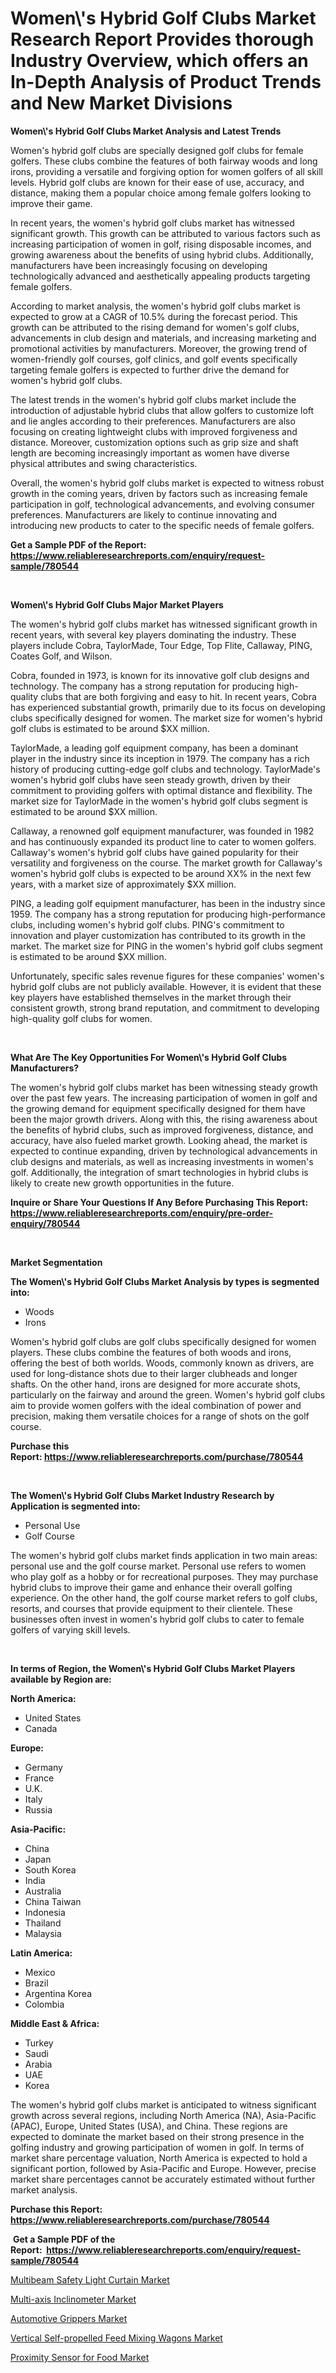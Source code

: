 <p><h1>Women\'s Hybrid Golf Clubs Market Research Report Provides thorough Industry Overview, which offers an In-Depth Analysis of Product Trends and New Market Divisions</h1></p><p><strong>Women\'s Hybrid Golf Clubs Market Analysis and Latest Trends</strong></p>
<p><p>Women's hybrid golf clubs are specially designed golf clubs for female golfers. These clubs combine the features of both fairway woods and long irons, providing a versatile and forgiving option for women golfers of all skill levels. Hybrid golf clubs are known for their ease of use, accuracy, and distance, making them a popular choice among female golfers looking to improve their game.</p><p>In recent years, the women's hybrid golf clubs market has witnessed significant growth. This growth can be attributed to various factors such as increasing participation of women in golf, rising disposable incomes, and growing awareness about the benefits of using hybrid clubs. Additionally, manufacturers have been increasingly focusing on developing technologically advanced and aesthetically appealing products targeting female golfers.</p><p>According to market analysis, the women's hybrid golf clubs market is expected to grow at a CAGR of 10.5% during the forecast period. This growth can be attributed to the rising demand for women's golf clubs, advancements in club design and materials, and increasing marketing and promotional activities by manufacturers. Moreover, the growing trend of women-friendly golf courses, golf clinics, and golf events specifically targeting female golfers is expected to further drive the demand for women's hybrid golf clubs.</p><p>The latest trends in the women's hybrid golf clubs market include the introduction of adjustable hybrid clubs that allow golfers to customize loft and lie angles according to their preferences. Manufacturers are also focusing on creating lightweight clubs with improved forgiveness and distance. Moreover, customization options such as grip size and shaft length are becoming increasingly important as women have diverse physical attributes and swing characteristics.</p><p>Overall, the women's hybrid golf clubs market is expected to witness robust growth in the coming years, driven by factors such as increasing female participation in golf, technological advancements, and evolving consumer preferences. Manufacturers are likely to continue innovating and introducing new products to cater to the specific needs of female golfers.</p></p>
<p><strong>Get a Sample PDF of the Report:&nbsp; <a href="https://www.reliableresearchreports.com/enquiry/request-sample/780544">https://www.reliableresearchreports.com/enquiry/request-sample/780544</a></strong></p>
<p>&nbsp;</p>
<p><strong>Women\'s Hybrid Golf Clubs Major Market Players</strong></p>
<p><p>The women's hybrid golf clubs market has witnessed significant growth in recent years, with several key players dominating the industry. These players include Cobra, TaylorMade, Tour Edge, Top Flite, Callaway, PING, Coates Golf, and Wilson.</p><p>Cobra, founded in 1973, is known for its innovative golf club designs and technology. The company has a strong reputation for producing high-quality clubs that are both forgiving and easy to hit. In recent years, Cobra has experienced substantial growth, primarily due to its focus on developing clubs specifically designed for women. The market size for women's hybrid golf clubs is estimated to be around $XX million.</p><p>TaylorMade, a leading golf equipment company, has been a dominant player in the industry since its inception in 1979. The company has a rich history of producing cutting-edge golf clubs and technology. TaylorMade's women's hybrid golf clubs have seen steady growth, driven by their commitment to providing golfers with optimal distance and flexibility. The market size for TaylorMade in the women's hybrid golf clubs segment is estimated to be around $XX million.</p><p>Callaway, a renowned golf equipment manufacturer, was founded in 1982 and has continuously expanded its product line to cater to women golfers. Callaway's women's hybrid golf clubs have gained popularity for their versatility and forgiveness on the course. The market growth for Callaway's women's hybrid golf clubs is expected to be around XX% in the next few years, with a market size of approximately $XX million.</p><p>PING, a leading golf equipment manufacturer, has been in the industry since 1959. The company has a strong reputation for producing high-performance clubs, including women's hybrid golf clubs. PING's commitment to innovation and player customization has contributed to its growth in the market. The market size for PING in the women's hybrid golf clubs segment is estimated to be around $XX million.</p><p>Unfortunately, specific sales revenue figures for these companies' women's hybrid golf clubs are not publicly available. However, it is evident that these key players have established themselves in the market through their consistent growth, strong brand reputation, and commitment to developing high-quality golf clubs for women.</p></p>
<p>&nbsp;</p>
<p><strong>What Are The Key Opportunities For Women\'s Hybrid Golf Clubs Manufacturers?</strong></p>
<p><p>The women's hybrid golf clubs market has been witnessing steady growth over the past few years. The increasing participation of women in golf and the growing demand for equipment specifically designed for them have been the major growth drivers. Along with this, the rising awareness about the benefits of hybrid clubs, such as improved forgiveness, distance, and accuracy, have also fueled market growth. Looking ahead, the market is expected to continue expanding, driven by technological advancements in club designs and materials, as well as increasing investments in women's golf. Additionally, the integration of smart technologies in hybrid clubs is likely to create new growth opportunities in the future.</p></p>
<p><strong>Inquire or Share Your Questions If Any Before Purchasing This Report: <a href="https://www.reliableresearchreports.com/enquiry/pre-order-enquiry/780544">https://www.reliableresearchreports.com/enquiry/pre-order-enquiry/780544</a></strong></p>
<p>&nbsp;</p>
<p><strong>Market Segmentation</strong></p>
<p><strong>The Women\'s Hybrid Golf Clubs Market Analysis by types is segmented into:</strong></p>
<p><ul><li>Woods</li><li>Irons</li></ul></p>
<p><p>Women's hybrid golf clubs are golf clubs specifically designed for women players. These clubs combine the features of both woods and irons, offering the best of both worlds. Woods, commonly known as drivers, are used for long-distance shots due to their larger clubheads and longer shafts. On the other hand, irons are designed for more accurate shots, particularly on the fairway and around the green. Women's hybrid golf clubs aim to provide women golfers with the ideal combination of power and precision, making them versatile choices for a range of shots on the golf course.</p></p>
<p><strong>Purchase this Report:&nbsp;<a href="https://www.reliableresearchreports.com/purchase/780544">https://www.reliableresearchreports.com/purchase/780544</a></strong></p>
<p>&nbsp;</p>
<p><strong>The Women\'s Hybrid Golf Clubs Market Industry Research by Application is segmented into:</strong></p>
<p><ul><li>Personal Use</li><li>Golf Course</li></ul></p>
<p><p>The women's hybrid golf clubs market finds application in two main areas: personal use and the golf course market. Personal use refers to women who play golf as a hobby or for recreational purposes. They may purchase hybrid clubs to improve their game and enhance their overall golfing experience. On the other hand, the golf course market refers to golf clubs, resorts, and courses that provide equipment to their clientele. These businesses often invest in women's hybrid golf clubs to cater to female golfers of varying skill levels.</p></p>
<p>&nbsp;</p>
<p><strong>In terms of Region, the Women\'s Hybrid Golf Clubs Market Players available by Region are:</strong></p>
<p>
    <p> <strong> North America: </strong>
        <ul>
            <li>United States</li>
            <li>Canada</li>
        </ul>
        </p> 
    <p> <strong> Europe: </strong>
        <ul>
            <li>Germany</li>
            <li>France</li>
            <li>U.K.</li>
            <li>Italy</li>
            <li>Russia</li>
        </ul>
        </p> 
    <p> <strong> Asia-Pacific: </strong>
        <ul>
            <li>China</li>
            <li>Japan</li>
            <li>South Korea</li>
            <li>India</li>
            <li>Australia</li>
            <li>China Taiwan</li>
            <li>Indonesia</li>
            <li>Thailand</li>
            <li>Malaysia</li>
        </ul>
        </p> 
    <p> <strong> Latin America: </strong>
        <ul>
            <li>Mexico</li>
            <li>Brazil</li>
            <li>Argentina Korea</li>
            <li>Colombia</li>
        </ul>
        </p> 
    <p> <strong> Middle East & Africa: </strong>
        <ul>
            <li>Turkey</li>
            <li>Saudi</li>
            <li>Arabia</li>
            <li>UAE</li>
            <li>Korea</li>
        </ul>
    </p>
    </p>
<p><p>The women's hybrid golf clubs market is anticipated to witness significant growth across several regions, including North America (NA), Asia-Pacific (APAC), Europe, United States (USA), and China. These regions are expected to dominate the market based on their strong presence in the golfing industry and growing participation of women in golf. In terms of market share percentage valuation, North America is expected to hold a significant portion, followed by Asia-Pacific and Europe. However, precise market share percentages cannot be accurately estimated without further market analysis.</p></p>
<p><strong>Purchase this Report: <a href="https://www.reliableresearchreports.com/purchase/780544">https://www.reliableresearchreports.com/purchase/780544</a></strong></p>
<p>&nbsp;<strong>Get a Sample PDF of the Report:&nbsp;&nbsp;<a href="https://www.reliableresearchreports.com/enquiry/request-sample/780544">https://www.reliableresearchreports.com/enquiry/request-sample/780544</a></strong></p>
<p><strong></strong></p>
<p><p><a href="https://www.linkedin.com/pulse/multibeam-safety-light-curtain-market-research-report-provides/">Multibeam Safety Light Curtain Market</a></p><p><a href="https://www.linkedin.com/pulse/multi-axis-inclinometer-market-research-report-unlocks-analysis/">Multi-axis Inclinometer Market</a></p><p><a href="https://medium.com/@ethelcrooks2023/automotive-grippers-market-report-reveals-the-latest-trends-and-growth-opportunities-of-this-market-876565b4e52f">Automotive Grippers Market</a></p><p><a href="https://medium.com/@saigemarvin1946/vertical-self-propelled-feed-mixing-wagons-market-outlook-industry-overview-and-forecast-2023-to-ddf308f629e7">Vertical Self-propelled Feed Mixing Wagons Market</a></p><p><a href="https://www.linkedin.com/pulse/proximity-sensor-food-market-insights-players-forecast/">Proximity Sensor for Food Market</a></p></p>